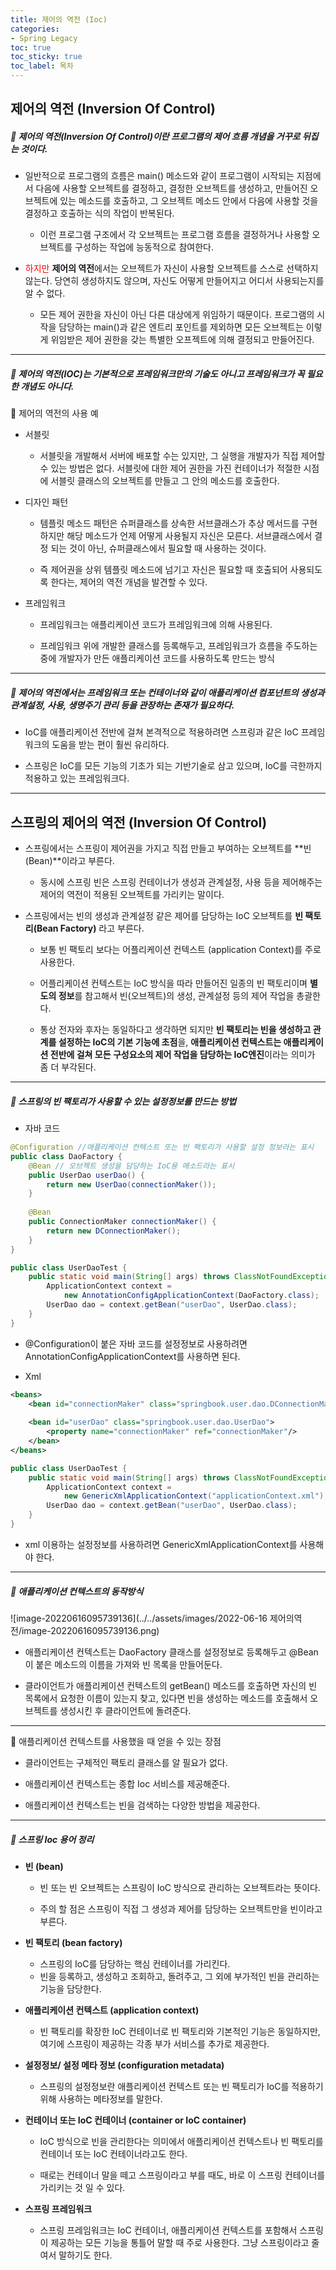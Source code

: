 ```yaml
---
title: 제어의 역전 (Ioc)
categories:
- Spring Legacy
toc: true
toc_sticky: true
toc_label: 목차
---
```


## 제어의 역전 (Inversion Of Control)



##### 💎 제어의 역전(Inversion Of Control)이란 프로그램의 제어 흐름 개념을 거꾸로 뒤집는 것이다.

* 일반적으로 프로그램의 흐름은 main() 메소드와 같이 프로그램이 시작되는 지점에서 다음에 사용할 오브젝트를 결정하고, 결정한 오브젝트를 생성하고, 만들어진 오브젝트에 있는 메소드를 호출하고, 그 오브젝트 메소드 안에서 다음에 사용할 것을 결정하고 호출하는 식의 작업이 반복된다.
  * 이런 프로그램 구조에서 각 오브젝트는 프로그램 흐름을 결정하거나 사용할 오브젝트를 구성하는 작업에 능동적으로 참여한다.



* <span color style="color:red;">하지만</span> **제어의 역전**에서는 오브젝트가 자신이 사용할 오브젝트를 스스로 선택하지 않는다. 당연히 생성하지도 않으며, 자신도 어떻게 만들어지고 어디서 사용되는지를 알 수 없다.
  * 모든 제어 권한을 자신이 아닌 다른 대상에게 위임하기 때문이다.
    프로그램의 시작을 담당하는 main()과 같은 엔트리 포인트를 제외하면 모든 오브젝트는 이렇게 위임받은 제어 권한을 갖는 특별한 오프젝트에 의해 결정되고 만들어진다.



<hr>

##### 💎 제어의 역전(IOC)는 기본적으로 프레임워크만의 기술도 아니고 프레임워크가 꼭 필요한 개념도 아니다.

🔗 제어의 역전의 사용 예

* 서블릿

  * 서블릿을 개발해서 서버에 배포할 수는 있지만, 그 실행을 개발자가 직접 제어할 수 있는 방법은 없다. 서블릿에 대한 제어 권한을 가진 컨테이너가 적절한 시점에 서블릿 클래스의 오브젝트를 만들고 그 안의 메소드를 호출한다.

  

* 디자인 패턴

  * 템플릿 메소드 패턴은 슈퍼클래스를 상속한 서브클래스가  추상 메서드를 구현하지만 해당 메소드가 언제 어떻게 사용될지 자신은 모른다. 서브클래스에서 결정 되는 것이 아닌, 슈퍼클래스에서 필요할 때 사용하는 것이다.

  

  * 즉 제어권을 상위 템플릿 메소드에 넘기고 자신은 필요할 때 호출되어 사용되도록 한다는, 제어의 역전 개념을 발견할 수 있다.

  

* 프레임워크

  * 프레임워크는 애플리케이션 코드가 프레임워크에 의해 사용된다.

  

  * 프레임워크 위에 개발한 클래스를 등록해두고, 프레임워크가 흐름을 주도하는 중에 개발자가 만든 애플리케이션 코드를 사용하도록 만드는 방식

<hr>

##### 💎 제어의 역전에서는 프레임워크 또는 컨테이너와 같이 애플리케이션 컴포넌트의 생성과 관계설정, 사용, 생명주기 관리 등을 관장하는 존재가 필요하다.

* IoC를 애플리케이션 전반에 걸쳐 본격적으로 적용하려면 스프링과 같은 IoC 프레임워크의 도움을 받는 편이 훨씬 유리하다.



* 스프링은 IoC를 모든 기능의 기초가 되는 기반기술로 삼고 있으며, IoC를 극한까지 적용하고 있는 프레임워크다.



<hr>



## 스프링의 제어의 역전 (Inversion Of Control)

* 스프링에서는 스프링이 제어권을 가지고 직접 만들고 부여하는 오브젝트를 **빈(Bean)**이라고 부른다.
  * 동시에 스프링 빈은 스프링 컨테이너가 생성과 관계설정, 사용 등을 제어해주는 제어의 역전이 적용된 오브젝트를 가리키는 말이다.



* 스프링에서는 빈의 생성과 관계설정 같은 제어를 담당하는 IoC 오브젝트를 **빈 팩토리(Bean Factory)** 라고 부른다.

  * 보통 빈 팩토리 보다는 어플리케이션 컨텍스트 (application Context)를 주로 사용한다.

  

  * 어플리케이션 컨텍스트는 IoC 방식을 따라 만들어진 일종의 빈 팩토리이며 **별도의 정보**를 참고해서 빈(오브젝트)의 생성, 관계설정 등의 제어 작업을 총괄한다.

  

  * 통상 전자와 후자는 동일하다고 생각하면 되지만  **빈 팩토리는 빈을 생성하고 관계를 설정하는 IoC의 기본 기능에 초점**을, **애플리케이션 컨텍스트는 애플리케이션 전반에 걸쳐 모든 구성요소의 제어 작업을 담당하는 IoC엔진**이라는 의미가 좀 더 부각된다.

<hr>

##### 💎 스프링의 빈 팩토리가 사용할 수 있는 설정정보를 만드는 방법

* 자바 코드

```java
@Configuration //애플리케이션 컨텍스트 또는 빈 팩토리가 사용할 설정 정보라는 표시
public class DaoFactory {
    @Bean // 오브젝트 생성을 담당하는 IoC용 메소드라는 표시
    public UserDao userDao() {
        return new UserDao(connectionMaker());
    }
    
    @Bean 
    public ConnectionMaker connectionMaker() {
        return new DConnectionMaker();
    }
}
```

```java
public class UserDaoTest {
    public static void main(String[] args) throws ClassNotFoundException, SQLException {
        ApplicationContext context =
            new AnnotationConfigApplicationContext(DaoFactory.class);
        UserDao dao = context.getBean("userDao", UserDao.class);
    }
}
```

* @Configuration이 붙은 자바 코드를 설정정보로 사용하려면 AnnotationConfigApplicationContext를 사용하면 된다.



* Xml

```xml
<beans>
	<bean id="connectionMaker" class="springbook.user.dao.DConnectionMaker"/>
    
    <bean id="userDao" class="springbook.user.dao.UserDao">
    	<property name="connectionMaker" ref="connectionMaker"/>
    </bean>
</beans>
```

```java
public class UserDaoTest {
    public static void main(String[] args) throws ClassNotFoundException, SQLException {
        ApplicationContext context =
            new GenericXmlApplicationContext("applicationContext.xml");
        UserDao dao = context.getBean("userDao", UserDao.class);
    }
}
```

* xml  이용하는 설정정보를 사용하려면 GenericXmlApplicationContext를 사용해야 한다.



<hr>

##### 💎 애플리케이션 컨텍스트의 동작방식

![image-20220616095739136](../../assets/images/2022-06-16 제어의역전/image-20220616095739136.png)

* 애플리케이션 컨텍스트는 DaoFactory 클래스를 설정정보로 등록해두고 @Bean이 붙은 메소드의 이름을 가져와 빈 목록을 만들어둔다. 



* 클라이언트가 애플리케이션 컨텍스트의 getBean() 메소드를 호출하면 자신의 빈 목록에서 요청한 이름이 있는지 찾고, 있다면 빈을 생성하는 메소드를 호출해서 오브젝트를 생성시킨 후 클라이언트에 돌려준다.



<hr>

💎 애플리케이션 컨텍스트를 사용했을 때 얻을 수 있는 장점

* 클라이언트는 구체적인 팩토리 클래스를 알 필요가 없다.



* 애플리케이션 컨텍스트는 종합 Ioc 서비스를 제공해준다.



* 애플리케이션 컨텍스트는 빈을 검색하는 다양한 방법을 제공한다.



<hr>

##### 💎 스프링 Ioc 용어 정리

* **빈 (bean)**

  * 빈 또는 빈 오브젝트는 스프링이 IoC 방식으로 관리하는 오브젝트라는 뜻이다.

  

  * 주의 할 점은 스프링이 직접 그 생성과 제어를 담당하는 오브젝트만을 빈이라고 부른다.

  

* **빈 팩토리 (bean factory)**

  * 스프링의 IoC를 담당하는 핵심 컨테이너를 가리킨다.
  * 빈을 등록하고, 생성하고 조회하고, 돌려주고, 그 외에 부가적인 빈을 관리하는 기능을 담당한다.

  

* **애플리케이션 컨텍스트 (application context)**

  * 빈 팩토리를 확장한 IoC 컨테이너로 빈 팩토리와 기본적인 기능은 동일하지만, 여기에 스프링이 제공하는 각종 부가 서비스를 추가로 제공한다.

  

* **설정정보/ 설정 메타 정보 (configuration metadata)**

  * 스프링의 설정정보란 애플리케이션 컨텍스트 또는 빈 팩토리가 IoC를 적용하기 위해 사용하는 메타정보를 말한다.



* **컨테이너 또는 IoC 컨테이너 (container or IoC container)**

  * IoC 방식으로 빈을 관리한다는 의미에서 애플리케이션 컨텍스트나 빈 팩토리를 컨테이너 또는 IoC 컨테이너라고도 한다.

  

  * 때로는 컨테이너 말을 떼고 스프링이라고 부를 때도, 바로 이 스프링 컨테이너를 가리키는 것 일 수 있다.



* **스프링 프레임워크**
  * 스프링 프레임워크는 IoC 컨테이너, 애플리케이션 컨텍스트를 포함해서 스프링이 제공하는 모든 기능을 통틀어 말할 때 주로 사용한다. 그냥 스프링이라고 줄여서 말하기도 한다.